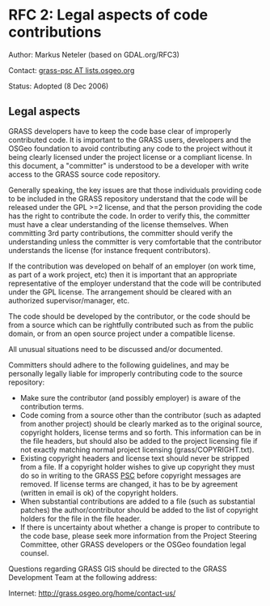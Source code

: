 # RFC 2: Legal aspects of code contributions

Author: Markus Neteler (based on GDAL.org/RFC3)

Contact: [grass-psc AT lists.osgeo.org](http://lists.osgeo.org/mailman/listinfo/grass-psc)

Status: Adopted (8 Dec 2006)

## Legal aspects

GRASS developers have to keep the code base clear of improperly
contributed code. It is important to the GRASS users, developers and
the OSGeo foundation to avoid contributing any code to the project
without it being clearly licensed under the project license or a
compliant license. In this document, a "committer" is understood to be
a developer with write access to the GRASS source code repository.

Generally speaking, the key issues are that those individuals
providing code to be included in the GRASS repository understand that
the code will be released under the GPL >=2 license, and that the
person providing the code has the right to contribute the code.  In
order to verify this, the committer must have a clear understanding of
the license themselves. When committing 3rd party contributions, the
committer should verify the understanding unless the committer is very
comfortable that the contributor understands the license (for instance
frequent contributors).

If the contribution was developed on behalf of an employer (on work
time, as part of a work project, etc) then it is important that an
appropriate representative of the employer understand that the code
will be contributed under the GPL license. The arrangement should be
cleared with an authorized supervisor/manager, etc.

The code should be developed by the contributor, or the code should be
from a source which can be rightfully contributed such as from the
public domain, or from an open source project under a compatible
license.

All unusual situations need to be discussed and/or documented.

Committers should adhere to the following guidelines, and may be
personally legally liable for improperly contributing code to the
source repository:

 * Make sure the contributor (and possibly employer) is aware of the
  contribution terms.
 * Code coming from a source other than the contributor (such as
  adapted from another project) should be clearly marked as to the
  original source, copyright holders, license terms and so forth. This
  information can be in the file headers, but should also be added to
  the project licensing file if not exactly matching normal project
  licensing (grass/COPYRIGHT.txt).
 * Existing copyright headers and license text should never be stripped
  from a file. If a copyright holder wishes to give up copyright they
  must do so in writing to the GRASS [PSC](https://trac.osgeo.org/grass/wiki/PSC) before copyright messages
  are removed. If license terms are changed, it has to be by agreement
  (written in email is ok) of the copyright holders.
 * When substantial contributions are added to a file (such as
  substantial patches) the author/contributor should be added to the
  list of copyright holders for the file in the file header.
 * If there is uncertainty about whether a change is proper to
  contribute to the code base, please seek more information from the
  Project Steering Committee, other GRASS developers or the OSGeo
  foundation legal counsel.

Questions regarding GRASS GIS should be directed to the
GRASS Development Team at the following address:

Internet:
  http://grass.osgeo.org/home/contact-us/

